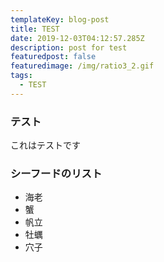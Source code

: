 ```yaml
---
templateKey: blog-post
title: TEST
date: 2019-12-03T04:12:57.285Z
description: post for test
featuredpost: false
featuredimage: /img/ratio3_2.gif
tags:
  - TEST
---
```

### テスト

これはテストです

### シーフードのリスト

* 海老
* 蟹
* 帆立
* 牡蠣
* 穴子